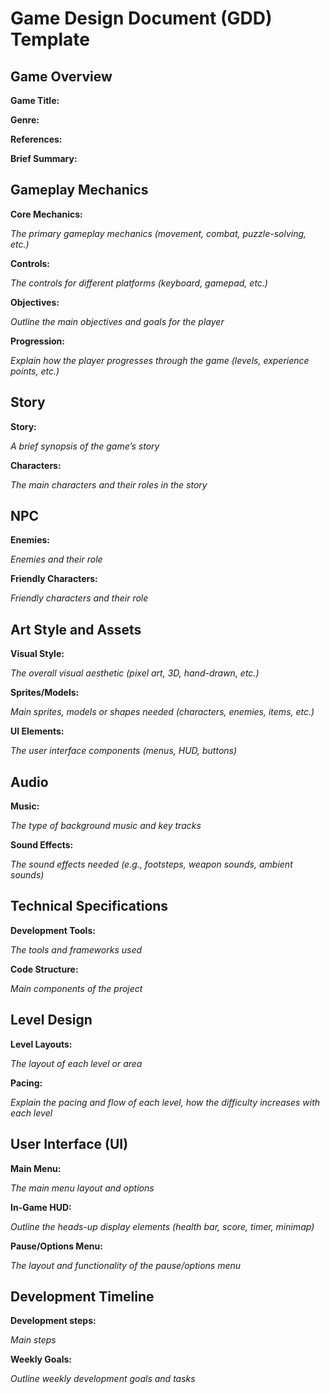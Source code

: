 # Game Design Document (GDD) Template

## Game Overview

**Game Title:**

**Genre:**

**References:**

**Brief Summary:**

## Gameplay Mechanics

**Core Mechanics:**

*The primary gameplay mechanics (movement, combat, puzzle-solving, etc.)*

**Controls:**

*The controls for different platforms (keyboard, gamepad, etc.)*

**Objectives:**

*Outline the main objectives and goals for the player*

**Progression:**

*Explain how the player progresses through the game (levels, experience
points, etc.)*

## Story

**Story:**

*A brief synopsis of the game’s story*

**Characters:**

*The main characters and their roles in the story*

## NPC

**Enemies:**

*Enemies and their role*

**Friendly Characters:**

*Friendly characters and their role*

## Art Style and Assets

**Visual Style:**

*The overall visual aesthetic (pixel art, 3D, hand-drawn, etc.)*

**Sprites/Models:**

*Main sprites, models or shapes needed (characters, enemies, items, etc.)*

**UI Elements:**

*The user interface components (menus, HUD, buttons)*

## Audio

**Music:**

*The type of background music and key tracks*

**Sound Effects:**

*The sound effects needed (e.g., footsteps, weapon sounds, ambient sounds)*

## Technical Specifications

**Development Tools:**

*The tools and frameworks used*

**Code Structure:**

*Main components of the project*

## Level Design

**Level Layouts:**

*The layout of each level or area*

**Pacing:**

*Explain the pacing and flow of each level, how the difficulty increases with
each level*

## User Interface (UI)

**Main Menu:**

*The main menu layout and options*

**In-Game HUD:**

*Outline the heads-up display elements (health bar, score, timer, minimap)*

**Pause/Options Menu:**

*The layout and functionality of the pause/options menu*

## Development Timeline

**Development steps:**

*Main steps*

**Weekly Goals:**

*Outline weekly development goals and tasks*

